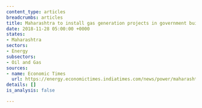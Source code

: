 ```yaml
---
content_type: articles
breadcrumbs: articles
title: Maharashtra to install gas generation projects in government buildings
date: 2018-11-28 05:00:00 +0000
states:
- Maharashtra
sectors:
- Energy
subsectors:
- Oil and Gas
sources:
- name: Economic Times
  url: https://energy.economictimes.indiatimes.com/news/power/maharashtra-signs-pacts-with-eesl-to-implement-7-mw-power-projects/66753063
details: []
is_analysis: false

---
```

